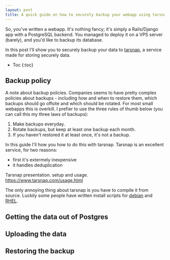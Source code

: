 ```yaml
---
layout: post
title: A quick guide on how to securely backup your webapp using tarsnap
---
```

So, you've written a webapp. It's nothing fancy; it's simply a Rails/Django app with a PostgreSQL backend. You managed to deploy it on a VPS server (barely), and you'd like to backup its database. 

In this post I'll show you to securely backup your data to [tarsnap](http://www.tarsnap.com/), a service made for storing securely data.

* Toc
{:toc}


<!-- more -->

## Backup policy

A note about backup policies. Companies seems to have pretty complex policies about backups - including how and when to restore them, which backups should go offsite and which should be rotated. For most small webapps this is overkill. I prefier to use the three rules of thumb below (you can call this my three laws of backups):

1. Make backups everyday.
2. Rotate backups, but keep at least one backup each month.
3. If you haven't restored it at least once, it's not a backup.

In this guide I'll how you how to do this with tarsnap. Tarsnap is an excellent service, for two reasons:
- first it's extermely inexpensive
- it handles deduplication

Tarsnap presentation. setup and usage. https://www.tarsnap.com/usage.html

The only annoying thing about tarsnap is you have to compile it from source. Luckily some people have written install scripts for [debian](https://gist.github.com/mdigital/2410727) and [RHEL](https://gist.github.com/dhensby/6371274).
## Getting the data out of Postgres

## Uploading the data

## Restoring the backup

